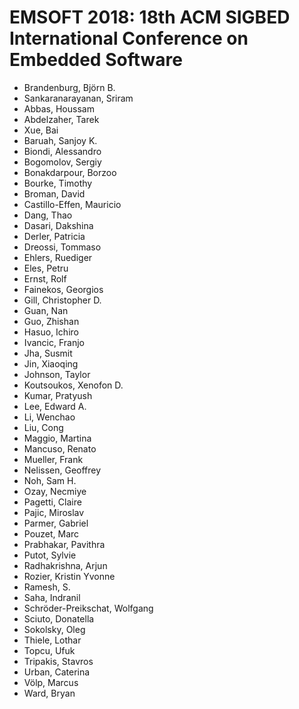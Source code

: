 # EMSOFT 2018: 18th ACM SIGBED International Conference on Embedded Software
* Brandenburg, Björn B.
* Sankaranarayanan, Sriram
* Abbas, Houssam
* Abdelzaher, Tarek
* Xue, Bai
* Baruah, Sanjoy K.
* Biondi, Alessandro
* Bogomolov, Sergiy
* Bonakdarpour, Borzoo
* Bourke, Timothy
* Broman, David
* Castillo-Effen, Mauricio
* Dang, Thao
* Dasari, Dakshina
* Derler, Patricia
* Dreossi, Tommaso
* Ehlers, Ruediger
* Eles, Petru
* Ernst, Rolf
* Fainekos, Georgios
* Gill, Christopher D.
* Guan, Nan
* Guo, Zhishan
* Hasuo, Ichiro
* Ivancic, Franjo
* Jha, Susmit
* Jin, Xiaoqing
* Johnson, Taylor
* Koutsoukos, Xenofon D.
* Kumar, Pratyush
* Lee, Edward A.
* Li, Wenchao
* Liu, Cong
* Maggio, Martina
* Mancuso, Renato
* Mueller, Frank
* Nelissen, Geoffrey
* Noh, Sam H.
* Ozay, Necmiye
* Pagetti, Claire
* Pajic, Miroslav
* Parmer, Gabriel
* Pouzet, Marc
* Prabhakar, Pavithra
* Putot, Sylvie
* Radhakrishna, Arjun
* Rozier, Kristin Yvonne
* Ramesh, S.
* Saha, Indranil
* Schröder-Preikschat, Wolfgang
* Sciuto, Donatella
* Sokolsky, Oleg
* Thiele, Lothar
* Topcu, Ufuk
* Tripakis, Stavros
* Urban, Caterina
* Völp, Marcus
* Ward, Bryan
